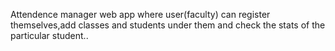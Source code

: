 Attendence manager web app where user(faculty) can register themselves,add classes and students under them and check the stats of the particular student..
